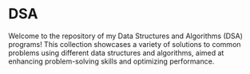 # DSA
Welcome to the repository of my Data Structures and Algorithms (DSA) programs! This collection showcases a variety of solutions to common problems using different data structures and algorithms, aimed at enhancing problem-solving skills and optimizing performance.
